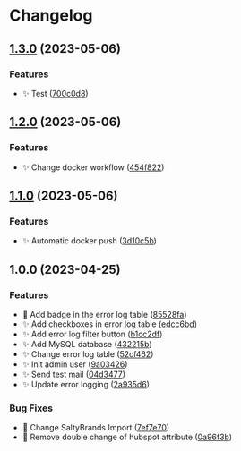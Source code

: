 # Changelog

## [1.3.0](https://github.com/Spottel/Diagonal-Service-Connector/compare/v1.2.0...v1.3.0) (2023-05-06)


### Features

* :sparkles: Test ([700c0d8](https://github.com/Spottel/Diagonal-Service-Connector/commit/700c0d842269659ae301425d72420a8114f74988))

## [1.2.0](https://github.com/Spottel/Diagonal-Service-Connector/compare/v1.1.0...v1.2.0) (2023-05-06)


### Features

* :sparkles: Change docker workflow ([454f822](https://github.com/Spottel/Diagonal-Service-Connector/commit/454f8228e5b2925d23bb9ceffb41cf9f20806691))

## [1.1.0](https://github.com/Spottel/Diagonal-Service-Connector/compare/v1.0.0...v1.1.0) (2023-05-06)


### Features

* :sparkles: Automatic docker push ([3d10c5b](https://github.com/Spottel/Diagonal-Service-Connector/commit/3d10c5b46002a20f8c3574ccc4c45200ac305f8f))

## 1.0.0 (2023-04-25)


### Features

* :lipstick: Add badge in the error log table ([85528fa](https://github.com/Spottel/Diagonal-Service-Connector/commit/85528fa4c837283ce55902ab07e23567408109f2))
* :sparkles: Add checkboxes in error log table ([edcc6bd](https://github.com/Spottel/Diagonal-Service-Connector/commit/edcc6bdaaf34f95b3c19da8434942d78a09c15ac))
* :sparkles: Add error log filter button ([b1cc2df](https://github.com/Spottel/Diagonal-Service-Connector/commit/b1cc2dfacaf9fe8c1bcb1ff5a267736977e9aca2))
* :sparkles: Add MySQL database ([432215b](https://github.com/Spottel/Diagonal-Service-Connector/commit/432215bbdf8f8136a0a4f0b894f1a0bcbee35dee))
* :sparkles: Change error log table ([52cf462](https://github.com/Spottel/Diagonal-Service-Connector/commit/52cf462934cd2baa150a68c3ad66c520d5cabca7))
* :sparkles: Init admin user ([9a03426](https://github.com/Spottel/Diagonal-Service-Connector/commit/9a034268ddc9c1e6ad13466c36c81a17e6f4b50c))
* :sparkles: Send test mail ([04d3477](https://github.com/Spottel/Diagonal-Service-Connector/commit/04d34770a0b02f56d0a2479987951c32ea095433))
* :sparkles: Update error logging ([2a935d6](https://github.com/Spottel/Diagonal-Service-Connector/commit/2a935d6cb9596bc916516df5de56b81cdddd0266))


### Bug Fixes

* :bug: Change SaltyBrands Import ([7ef7e70](https://github.com/Spottel/Diagonal-Service-Connector/commit/7ef7e70671b634a30d09e977c8294977bb7a3e1b))
* :bug: Remove double change of hubspot attribute ([0a96f3b](https://github.com/Spottel/Diagonal-Service-Connector/commit/0a96f3b5c0dfa8077b41dcf33910f3fdb13b47fd))
